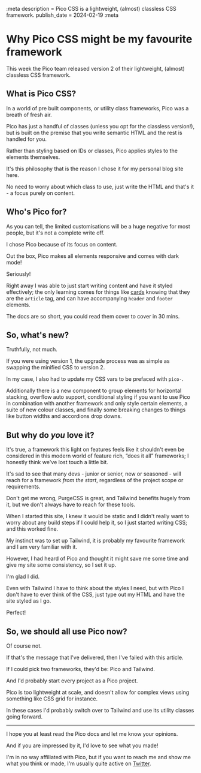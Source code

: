 :meta
description = Pico CSS is a lightweight, (almost) classless CSS framework.
publish_date = 2024-02-19
:meta
# Why Pico CSS might be my favourite framework

This week the Pico team released version 2 of their lightweight, (almost) classless CSS framework.

## What is Pico CSS?

In a world of pre built components, or utility class frameworks, Pico was a breath of fresh air.

Pico has just a handful of classes (unless you opt for the classless version!), but is built on the premise that you write semantic HTML and the rest is handled for you.

Rather than styling based on IDs or classes, Pico applies styles to the elements themselves.

It's this philosophy that is the reason I chose it for my personal blog site here.

No need to worry about which class to use, just write the HTML and that's it - a focus purely on content.

## Who's Pico for?

As you can tell, the limited customisations will be a huge negative for most people, but it's not a complete write off.

I chose Pico because of its focus on content.

Out the box, Pico makes all elements responsive and comes with dark mode!

Seriously!

Right away I was able to just start writing content and have it styled effectively; the only learning comes for things like [cards](https://picocss.com/docs/card) knowing that they are the `article` tag, and can have accompanying `header` and `footer` elements.

The docs are so short, you could read them cover to cover in 30 mins.

## So, what's new?

Truthfully, not much.

If you were using version 1, the upgrade process was as simple as swapping the minified CSS to version 2.

In my case, I also had to update my CSS vars to be prefaced with `pico-`.

Additionally there is a new component to group elements for horizontal stacking, overflow auto support, conditional styling if you want to use Pico in combination with another framework and only style certain elements, a suite of new colour classes, and finally some breaking changes to things like button widths and accordions drop downs.

## But why do _you_ love it?

It's true, a framework this light on features feels like it shouldn't even be considered in this modern world of feature rich, “does it all” frameworks; I honestly think we've lost touch a little bit.

It's sad to see that many devs - junior or senior, new or seasoned - will reach for a framework *from the start*, regardless of the project scope or requirements.

Don't get me wrong, PurgeCSS is great, and Tailwind benefits hugely from it, but we don't always have to reach for these tools.

When I started this site, I knew it would be static and I didn't really want to worry about any build steps if I could help it, so I just started writing CSS; and this worked fine.

My instinct was to set up Tailwind, it is probably my favourite framework and I am very familiar with it.

However, I had heard of Pico and thought it might save me some time and give my site some consistency, so I set it up.

I'm glad I did.

Even with Tailwind I have to think about the styles I need, but with Pico I don't have to ever think of the CSS, just type out my HTML and have the site styled as I go.

Perfect!

## So, we should all use Pico now?

Of course not.

If that's the message that I've delivered, then I've failed with this article.

If I could pick two frameworks, they'd be: Pico and Tailwind.

And I'd probably start every project as a Pico project.

Pico is too lightweight at scale, and doesn't allow for complex views using something like CSS grid for instance.

In these cases I'd probably switch over to Tailwind and use its utility classes going forward.

<hr>

I hope you at least read the Pico docs and let me know your opinions.

And if you are impressed by it, I'd love to see what you made!

I'm in no way affiliated with Pico, but if you want to reach me and show me what you think or made, I'm usually quite active on [Twitter](https://twitter.com/BritWerewolf).
